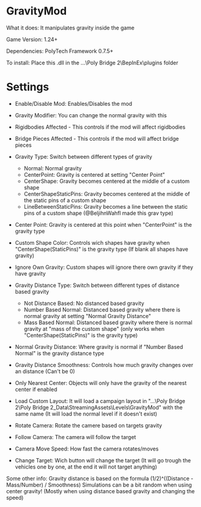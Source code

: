 # GravityMod
What it does: It manipulates gravity inside the game

Game Version: 1.24+

Dependencies: PolyTech Framework 0.7.5+

To install: Place this .dll in the ...\Poly Bridge 2\BepInEx\plugins folder


# Settings
- Enable/Disable Mod: Enables/Disables the mod

- Gravity Modifier: You can change the normal gravity with this

- Rigidbodies Affected - This controls if the mod will affect rigidbodies
- Bridge Pieces Affected - This controls if the mod will affect bridge pieces

- Gravity Type: Switch between different types of gravity
  - Normal: Normal gravity
  - CenterPoint: Gravity is centered at setting "Center Point"
  - CenterShape: Gravity becomes centered at the middle of a custom shape
  - CenterShapeStaticPins: Gravity becomes centered at the middle of the static pins of a custom shape
  - LineBetweenStaticPins: Gravity becomes a line between the static pins of a custom shape (@BeljihnWahfl made this grav type)

- Center Point: Gravity is centered at this point when "CenterPoint" is the gravity type

- Custom Shape Color: Controls wich shapes have gravity when "CenterShape(StaticPins)" is the gravity type (If blank all shapes have gravity)

- Ignore Own Gravity: Custom shapes will ignore there own gravity if they have gravity

- Gravity Distance Type: Switch between different types of distance based gravity
  - Not Distance Based: No distanced based gravity
  - Number Based Normal: Distanced based gravity where there is normal gravity at setting "Normal Gravity Distance"
  - Mass Based Normal: Distanced based gravity where there is normal gravity at "mass of the custom shape" (only works when "CenterShape(StaticPins)" is the gravity type)

- Normal Gravity Distance: Where gravity is normal if "Number Based Normal" is the gravity distance type

- Gravity Distance Smoothness: Controls how much gravity changes over an distance (Can't be 0)

- Only Nearest Center: Objects will only have the gravity of the nearest center if enabled

- Load Custom Layout: It will load a campaign layout in "...\Poly Bridge 2\Poly Bridge 2_Data\StreamingAssets\Levels\GravityMod" with the same name (It will load the normal level if it doesn't exist)

- Rotate Camera: Rotate the camere based on targets gravity

- Follow Camera: The camera will follow the target

- Camera Move Speed: How fast the camera rotates/moves

- Change Target: Wich button will change the target (It will go trough the vehicles one by one, at the end it will not target anything)




Some other info:
Gravity distance is based on the formula (1/2)^((Distance - Mass/Number) / Smoothness)
Simulations can be a bit random when using center gravity! (Mostly when using distance based gravity and changing the speed)
